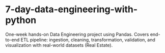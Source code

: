 # 7-day-data-engineering-with-python
One-week hands-on Data Engineering project using Pandas. Covers end-to-end ETL pipeline: ingestion, cleaning, transformation, validation, and visualization with real-world datasets (Real Estate).
